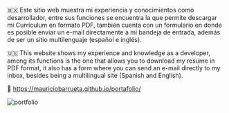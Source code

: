 🇲🇽 Este sitio web muestra mi experiencia y conocimientos como desarrollador, entre sus funciones se encuentra la que permite descargar mi Currículum en formato PDF, también cuenta con un formulario en donde es posible enviar un e-mail directamente a mi bandeja de entrada, además de ser un sitio multilenguaje (español e inglés).

🇺🇸 This website shows my experience and knowledge as a developer, among its functions is the one that allows you to download my resume in PDF format, it also has a form where you can send an e-mail directly to my inbox, besides being a multilingual site (Spanish and English). 

🔗 https://mauriciobarrueta.github.io/portafolio/


![portfolio](https://github.com/user-attachments/assets/eeaa44f2-60a3-451e-a853-7a4ab311bb48)

